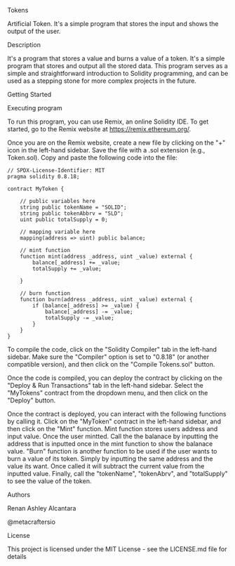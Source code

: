 Tokens 

Artificial Token. It's a simple program that stores the input and shows the output of the user. 

Description

It's a program that stores a value and burns a value of a token. It's a simple program that stores and output all the stored data. 
This program serves as a simple and straightforward introduction to Solidity programming, and can be used as a stepping stone for more complex projects in the future.
            

Getting Started

Executing program

To run this program, you can use Remix, an online Solidity IDE. To get started, go to the Remix website at https://remix.ethereum.org/.

Once you are on the Remix website, create a new file by clicking on the "+" icon in the left-hand sidebar. 
Save the file with a .sol extension (e.g., Token.sol). Copy and paste the following code into the file:

    // SPDX-License-Identifier: MIT
    pragma solidity 0.8.18;

    contract MyToken {

        // public variables here
        string public tokenName = "SOLID"; 
        string public tokenAbbrv = "SLD"; 
        uint public totalSupply = 0; 
    
        // mapping variable here
        mapping(address => uint) public balance;  
    
        // mint function
        function mint(address _address, uint _value) external {
            balance[_address] += _value;
            totalSupply += _value; 
    
        }
    
        // burn function
        function burn(address _address, uint _value) external {
            if (balance[_address] >= _value) {
                balance[_address] -= _value;
                totalSupply -= _value; 
            }
        }
    }

To compile the code, click on the "Solidity Compiler" tab in the left-hand sidebar. 
Make sure the "Compiler" option is set to "0.8.18" (or another compatible version), and then click on the "Compile Tokens.sol" button.

Once the code is compiled, you can deploy the contract by clicking on the "Deploy & Run Transactions" tab in the left-hand sidebar. 
Select the "MyTokens" contract from the dropdown menu, and then click on the "Deploy" button.

Once the contract is deployed, you can interact with the following functions by calling it. 
Click on the "MyToken" contract in the left-hand sidebar, and then click on the "Mint" function. Mint function stores users address and input value. 
Once the user mintted. Call the the balanace by inputting the address that is inputted once in the mint function to show the balanace value. 
"Burn" function is another function to be used if the user wants to burn a value of its token. Simply by inputting the same address and the value its want.
Once called it will subtract the current value from the inputted value. 
Finally, call the "tokenName", "tokenAbrv", and "totalSupply" to see the value of the token.

Authors

Renan Ashley Alcantara

@metacraftersio

License

This project is licensed under the MIT License - see the LICENSE.md file for details
